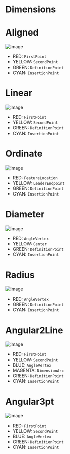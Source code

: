 # Dimensions

# Aligned

![image](./media/dimension-aligned-points.png)

- RED: `FirstPoint`
- YELLOW: `SecondPoint`
- GREEN: `DefinitionPoint`
- CYAN: `InsertionPoint`

# Linear

![image](./media/dimension-linear-points.png)

- RED: `FirstPoint`
- YELLOW: `SecondPoint`
- GREEN: `DefinitionPoint`
- CYAN: `InsertionPoint`

# Ordinate

![image](./media/dimension-ordinate-points.png)

- RED: `FeatureLocation`
- YELLOW: `LeaderEndpoint`
- GREEN: `DefinitionPoint`
- CYAN: `InsertionPoint`

# Diameter

![image](./media/dimension-diameter-points.png)

- RED: `AngleVertex`
- YELLOW: `Center`
- GREEN: `DefinitionPoint`
- CYAN: `InsertionPoint`

# Radius

![image](./media/dimension-radius-points.png)

- RED: `AngleVertex`
- GREEN: `DefinitionPoint`
- CYAN: `InsertionPoint`

# Angular2Line

![image](./media/dimension-angular2line-points.png)

- RED: `FirstPoint`
- YELLOW: `SecondPoint`
- BLUE: `AngleVertex`
- MAGENTA: `DimensionArc`
- GREEN: `DefinitionPoint`
- CYAN: `InsertionPoint`

# Angular3pt

![image](./media/dimension-angular3pt-points.png)

- RED: `FirstPoint`
- YELLOW: `SecondPoint`
- BLUE: `AngleVertex`
- GREEN: `DefinitionPoint`
- CYAN: `InsertionPoint`
